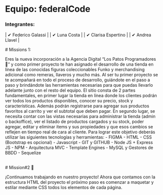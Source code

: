 <h1> Equipo: federalCode</h1>
<h3>Integrantes:</h3>
<p>
| ✔ Federico Galassi  |
| ✔ Luna Costa        |
| ✔ Clarisa Espertino |
| ✔ Andrea Llavel     |  
</p>
# Missions 1:
<p>
Eres la nueva incorporación a la Agencia Digital “Los Patos
Programadores 🦆” y como primer proyecto te han asignado el
desarrollo de una tienda en línea de las conocidas figuras coleccionables
Funko y merchandising adicional como remeras, llaveros y mucho más.
Al ser tu primer proyecto se te acompañará en todo el proceso de
desarrollo, guiándote en el paso a paso y brindándote las herramientas
necesarias para que puedas llevarlo adelante junto con el resto del
equipo.
El sitio consta de 2 partes fundamentales, en primer lugar la tienda en
línea donde los clientes podrán ver todos los productos disponibles,
conocer su precio, stock y características. Además podrán registrarse
para agregar sus productos favoritos al carrito y ver el subtotal que
deben pagar.
En segundo lugar, se necesita contar con las vistas necesarias para
administrar la tienda (admin o backoffice), ver el listado de productos
cargados y su stock, poder agregar, editar y eliminar items y sus
propiedades y que esos cambios se reflejen en tiempo real de cara al
cliente.
Para lograr este objetivo deberás utilizar las siguientes tecnologías y
herramientas:
- FIGMA
- HTML
- CSS (Bootstrap es opcional)
- Javascript
- GIT y GITHUB
- Node JS + Express JS
- NPM
- Arquitectura MVC
- Template Engines
- MySQL y Gestores de BBDD
- Sequelize</p>
<br>
# Mission#2 🚀
<p>¡Continuamos trabajando en nuestro proyecto!
Ahora que contamos con la estructura HTML del proyecto el próximo
paso es comenzar a maquetar y estilar mediante CSS todos los
elementos de cada página.</p>
